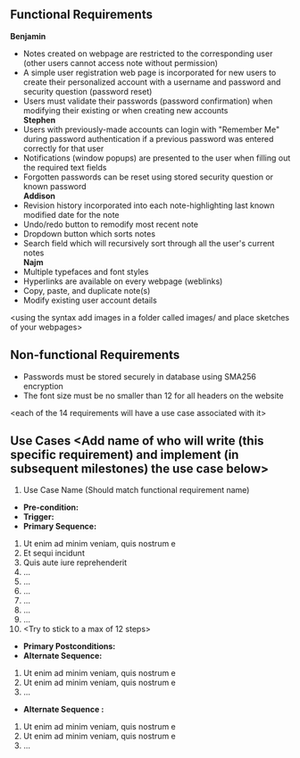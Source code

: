 ## Functional Requirements

**Benjamin**
- Notes created on webpage are restricted to the corresponding user (other users cannot access note without permission)
- A simple user registration web page is incorporated for new users to create their personalized account with a username and password and security question (password reset)
- Users must validate their passwords (password confirmation) when modifying their existing or when creating new accounts\
**Stephen**
- Users with previously-made accounts can login with "Remember Me" during password authentication if a previous password was entered correctly for that user
- Notifications (window popups) are presented to the user when  filling out the required text fields
- Forgotten passwords can be reset using stored security question or known password\
**Addison**
- Revision history incorporated into each note-highlighting last known modified date for the note
- Undo/redo button to remodify most recent note
- Dropdown button which sorts notes
- Search field which will recursively sort through all the user's current notes\
**Najm**
- Multiple typefaces and font styles  
- Hyperlinks are available on every webpage (weblinks)
- Copy, paste, and duplicate note(s)
- Modify existing user account details

<using the syntax [](images/ui1.png) add images in a folder called images/ and place sketches of your webpages>

## Non-functional Requirements
- Passwords must be stored securely in database using SMA256 encryption
- The font size must be no smaller than 12 for all headers on the website

<each of the 14 requirements will have a use case associated with it>
## Use Cases <Add name of who will write (this specific requirement) and implement (in subsequent milestones) the use case below>
1. Use Case Name (Should match functional requirement name)
- **Pre-condition:** <can be a list or short description>
- **Trigger:** <can be a list or short description>
- **Primary Sequence:**
1. Ut enim ad minim veniam, quis nostrum e
2. Et sequi incidunt
3. Quis aute iure reprehenderit
4. ...
5. ...
6. ...
7. ...
8. ...
9. ...
10. <Try to stick to a max of 12 steps>
- **Primary Postconditions:** <can be a list or short description>
- **Alternate Sequence:** <you can have more than one alternate sequence to
describe multiple issues that may arise and their outcomes>
1. Ut enim ad minim veniam, quis nostrum e
2. Ut enim ad minim veniam, quis nostrum e
3. ...
- **Alternate Sequence <optional>:** <you can have more than one alternate sequence to describe multiple issues that may arise>
1. Ut enim ad minim veniam, quis nostrum e
2. Ut enim ad minim veniam, quis nostrum e
3. ...
